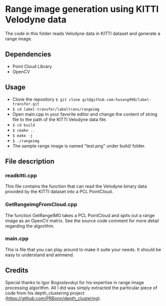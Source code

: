 # Range image generation using KITTI Velodyne data
The code in this folder reads Velodyne data in KITTI dataset and generate a range image.
## Dependencies
- Point Cloud Library
- OpenCV
## Usage
- Clone the repository
`$ git clone git@github.com:husong998/label-transfer.git`
- `$ cd label-transfer/labeltrans/rangeimg`
- Open main.cpp in your favorite editor and change the content of string file to the path of the KITTI Velodyne data file.
- `$ cd build`
- `$ cmake ..`
- `$ make -j`
- `$ ./rangeimg`
- The sample range image is named "test.png" under build/ folder.
## File description
### readkitti.cpp
This file contains the function that can read the Velodyne binary data provided by the KITTI dataset into a PCL PointCloud.
### GetRangeimgFromCloud.cpp
The function GetRangeIMG takes a PCL PointCloud and spits out a range image as an OpenCV matrix. See the source code comment for more detail regarding the algorithm.
### main.cpp
This is file that you can play around to make it suite your needs. It should be easy to understand and ammend.
## Credits
Special thanks to Igor Bogoslavskyi for his expertise in range image processing algorithm. All I did was simply extracted the particular piece of code from his depth_clustering project (https://github.com/PRBonn/depth_clustering).
